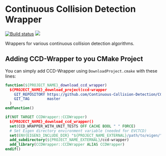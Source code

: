 # Continuous Collision Detection Wrapper

[![Build status](https://github.com/Continuous-Collision-Detection/CCD-Wrapper/workflows/Build/badge.svg?event=push)](https://github.com/ipc-sim/ipc-toolkit/actions?query=workflow%3ABuild+branch%3Amaster+event%3Apush)
<a href="https://opensource.org/licenses/MIT"><img src="https://img.shields.io/github/license/Continuous-Collision-Detection/CCD-Wrapper.svg?color=blue"></img></a>

Wrappers for various continuous collision detection algorithms.

## Adding CCD-Wrapper to you CMake Project

You can simply add CCD-Wrapper using `DownloadProject.cmake` with these lines:

```cmake
function(${PROJECT_NAME}_download_ccd_wrapper)
  ${PROJECT_NAME}_download_project(ccd-wrapper
    GIT_REPOSITORY https://github.com/Continuous-Collision-Detection/CCD-Wrapper.git
    GIT_TAG        master
  )
endfunction()

if(NOT TARGET CCDWrapper::CCDWrapper)
  ${PROJECT_NAME}_download_ccd_wrapper()
  set(CCD_WRAPPER_WITH_UNIT_TESTS OFF CACHE BOOL " " FORCE)
  # Set Eigen directory environment variable (needed for EVCTCD)
  set(ENV{EIGEN3_INCLUDE_DIR} "${PROJECT_NAME_EXTERNAL}/path/to/eigen/")
  add_subdirectory(${PROJECT_NAME_EXTERNAL}/ccd-wrapper)
  add_library(CCDWrapper::CCDWrapper ALIAS CCDWrapper)
endif()
```
